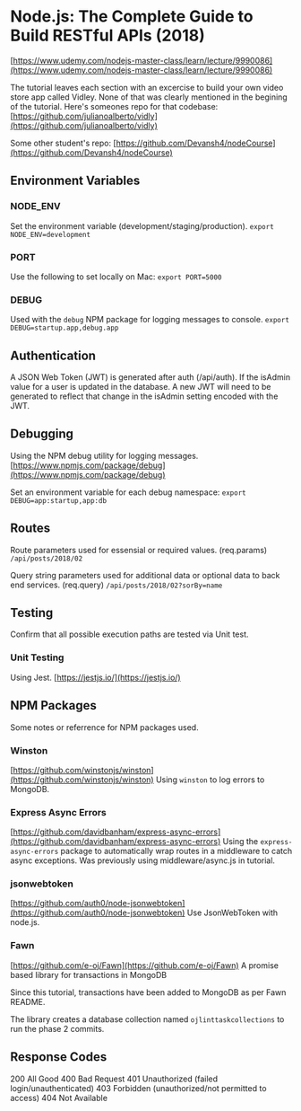 # Node.js: The Complete Guide to Build RESTful APIs (2018)

[https://www.udemy.com/nodejs-master-class/learn/lecture/9990086](https://www.udemy.com/nodejs-master-class/learn/lecture/9990086)

The tutorial leaves each section with an excercise to build your own video store app called Vidley. None of that was clearly
mentioned in the begining of the tutorial. Here's someones repo for that codebase:
[https://github.com/julianoalberto/vidly](https://github.com/julianoalberto/vidly)

Some other student's repo:
[https://github.com/Devansh4/nodeCourse](https://github.com/Devansh4/nodeCourse)

## Environment Variables

### NODE_ENV
Set the environment variable (development/staging/production).
`export NODE_ENV=development`

### PORT
Use the following to set locally on Mac:
`export PORT=5000`

### DEBUG
Used with the `debug` NPM package for logging messages to console.
`export DEBUG=startup.app,debug.app`


## Authentication
A JSON Web Token (JWT) is generated after auth (/api/auth). If the isAdmin value for a
user is updated in the database. A new JWT will need to be generated to reflect that
change in the isAdmin setting encoded with the JWT.


## Debugging

Using the NPM debug utility for logging messages.
[https://www.npmjs.com/package/debug](https://www.npmjs.com/package/debug)

Set an environment variable for each debug namespace:
`export DEBUG=app:startup,app:db`


## Routes

Route parameters used for essensial or required values. (req.params)
```/api/posts/2018/02```

Query string parameters used for additional data or optional data to back end services. (req.query)
```/api/posts/2018/02?sorBy=name```


## Testing
Confirm that all possible execution paths are tested via Unit test.

### Unit Testing
Using Jest.
[https://jestjs.io/](https://jestjs.io/)

## NPM Packages
Some notes or referrence for NPM packages used.

### Winston
[https://github.com/winstonjs/winston](https://github.com/winstonjs/winston)
Using `winston` to log errors to MongoDB.

### Express Async Errors
[https://github.com/davidbanham/express-async-errors](https://github.com/davidbanham/express-async-errors)
Using the `express-async-errors` package to automatically wrap routes in a middleware to
catch async exceptions. Was previously using middleware/async.js in tutorial.

### jsonwebtoken
[https://github.com/auth0/node-jsonwebtoken](https://github.com/auth0/node-jsonwebtoken)
Use JsonWebToken with node.js.

### Fawn
[https://github.com/e-oj/Fawn](https://github.com/e-oj/Fawn)
A promise based library for transactions in MongoDB

Since this tutorial, transactions have been added to MongoDB as per Fawn README.

The library creates a database collection named `ojlinttaskcollections` to run the phase 2 commits.


## Response Codes
200 All Good
400 Bad Request
401 Unauthorized (failed login/unauthenticated)
403 Forbidden (unauthorized/not permitted to access)
404 Not Available


